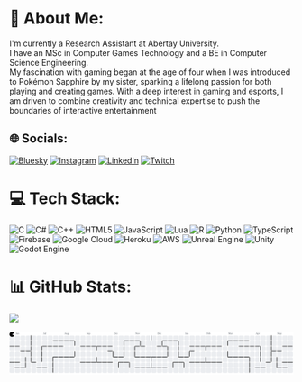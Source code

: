 # 💫 About Me:
I'm currently a Research Assistant at Abertay University. <br>I have an MSc in Computer Games Technology and a BE in Computer Science Engineering.<br>My fascination with gaming began at the age of four when I was introduced to Pokémon Sapphire by my sister, sparking a lifelong passion for both playing and creating games. With a deep interest in gaming and esports, I am driven to combine creativity and technical expertise to push the boundaries of interactive entertainment<br>


## 🌐 Socials:
[![Bluesky](https://img.shields.io/badge/bluesky-0285FF?style=for-the-badge&logo=bluesky&logoColor=%23FFFFFF)](https://bsky.app/profile/raffiesaurus.com) [![Instagram](https://img.shields.io/badge/Instagram-%23E4405F.svg?logo=Instagram&logoColor=white)](https://instagram.com/raffiesaurus.dev) [![LinkedIn](https://img.shields.io/badge/LinkedIn-%230077B5.svg?logo=linkedin&logoColor=white)](https://linkedin.com/in/raffiesaurus) [![Twitch](https://img.shields.io/badge/Twitch-%239146FF.svg?logo=Twitch&logoColor=white)](https://twitch.tv/raffiesaurus) 

# 💻 Tech Stack:
![C](https://img.shields.io/badge/c-%2300599C.svg?style=flat&logo=c&logoColor=white) ![C#](https://img.shields.io/badge/c%23-%23239120.svg?style=flat&logo=csharp&logoColor=white) ![C++](https://img.shields.io/badge/c++-%2300599C.svg?style=flat&logo=c%2B%2B&logoColor=white) ![HTML5](https://img.shields.io/badge/html5-%23E34F26.svg?style=flat&logo=html5&logoColor=white) ![JavaScript](https://img.shields.io/badge/javascript-%23323330.svg?style=flat&logo=javascript&logoColor=%23F7DF1E) ![Lua](https://img.shields.io/badge/lua-%232C2D72.svg?style=flat&logo=lua&logoColor=white) ![R](https://img.shields.io/badge/r-%23276DC3.svg?style=flat&logo=r&logoColor=white) ![Python](https://img.shields.io/badge/python-3670A0?style=flat&logo=python&logoColor=ffdd54) ![TypeScript](https://img.shields.io/badge/typescript-%23007ACC.svg?style=flat&logo=typescript&logoColor=white) ![Firebase](https://img.shields.io/badge/firebase-%23039BE5.svg?style=flat&logo=firebase) ![Google Cloud](https://img.shields.io/badge/GoogleCloud-%234285F4.svg?style=flat&logo=google-cloud&logoColor=white) ![Heroku](https://img.shields.io/badge/heroku-%23430098.svg?style=flat&logo=heroku&logoColor=white) ![AWS](https://img.shields.io/badge/AWS-%23FF9900.svg?style=flat&logo=amazon-aws&logoColor=white) ![Unreal Engine](https://img.shields.io/badge/unrealengine-%23313131.svg?style=flat&logo=unrealengine&logoColor=white) ![Unity](https://img.shields.io/badge/unity-%23000000.svg?style=flat&logo=unity&logoColor=white) ![Godot Engine](https://img.shields.io/badge/GODOT-%23FFFFFF.svg?style=flat&logo=godot-engine)
# 📊 GitHub Stats:
![](https://github-readme-stats.vercel.app/api/top-langs/?username=raffiesaurus&theme=ocean_dark&hide_border=true&include_all_commits=false&count_private=false&layout=compact)

<picture>
  <source media="(prefers-color-scheme: dark)" srcset="https://raw.githubusercontent.com/Raffiesaurus/Raffiesaurus/output/pacman-contribution-graph-dark.svg">
  <source media="(prefers-color-scheme: light)" srcset="https://raw.githubusercontent.com/Raffiesaurus/Raffiesaurus/output/pacman-contribution-graph.svg">
  <img alt="pacman contribution graph" src="https://raw.githubusercontent.com/Raffiesaurus/Raffiesaurus/output/pacman-contribution-graph.svg">
</picture>

###
